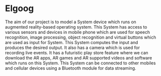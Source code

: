# Elgoog
The aim of our project is to model a System device which runs on augmented reality-based operating system. This System has access to various sensors and devices in mobile phone which are used for speech recognition, image processing, object recognition and virtual buttons which are used as input for System. This System computes the input and produces the desired output. It also has a camera which is used for recording live events. It has a futuristic play store feature where we can download the AR apps, AR games and AR supported videos and software which runs on this System. This System can be connected to other mobiles and cellular devices using a Bluetooth module for data streaming.
